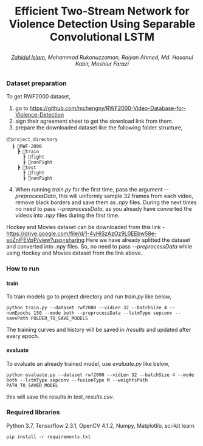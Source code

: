 <h1 align="center">
<p>Efficient Two-Stream Network for Violence Detection Using Separable Convolutional LSTM
</h1>
<h6 align="center">
<p> <a href="https://github.com/Zedd1558">Zahidul Islam</a>, Mohammad Rukonuzzaman, Raiyan Ahmed, Md. Hasanul Kabir, Moshiur Farazi
</h3>
<!---
<p align="center">
 <img alt="cover" src="https://github.com/Zedd1558/traffic-sign-recognition-tutorial-code/blob/master/documentation/overview.jpg" height="60%" width="60%">
</p>
-->

### Dataset preparation
To get RWF2000 dataset,
1. go to https://github.com/mchengny/RWF2000-Video-Database-for-Violence-Detection
2. sign their agreement sheet to get the download link from them. 
3. prepare the downloaded dataset like the following folder structure, 
```
📦project_directory
  ┣ 📂RWF-2000
    ┣ 📂train
      ┣ 📂fight
      ┣ 📂nonFight
    ┣ 📂test
      ┣ 📂fight
      ┣ 📂nonFight
```
4. When running *train.py* for the first time, pass the argument *--preprocessData*, this will uniformly sample 32 frames from each video, remove black borders and save them as *.npy* files. During the next times no need to pass *--preprocessData*, as you already have converted the videos into *.npy* files during the first time.

Hockey and Movies dataset can be downloaded from this link - 
https://drive.google.com/file/d/1-4yHiSzAzOz9L0EEbw58e-soZnlFEVpP/view?usp=sharing
Here we have already splitted the dataset and converted into .npy files. So, no need to pass *--preprocessData* while using Hockey and Movies dataset from the link above.

### How to run
#### train
To train models go to project directory and run *train.py* like below, 
```
python train.py --dataset rwf2000 --vidLen 32 --batchSize 4 --numEpochs 150 --mode both --preprocessData --lstmType sepconv --savePath FOLDER_TO_SAVE_MODELS
```
The training curves and history will be saved in */results* and updated after every epoch. 
#### evaluate
To evaluate an already trained model, use *evaluate.py* like below,
```
python evaluate.py --dataset rwf2000 --vidLen 32 --batchSize 4 --mode both --lstmType sepconv --fusionType M --weightsPath PATH_TO_SAVED_MODEL
```
this will save the results in *test_results.csv*.

### Required libraries
Python 3.7, Tensorflow 2.3.1, OpenCV 4.1.2, Numpy, Matplotlib, sci-kit learn
```
pip install -r requirements.txt
```

<!---
### Implementation
#### Localization 
To find out the regions containing traffic signs we used a
well known machine learning technique called Haar Cascade
Classifier. 
We used <a href="https://amin-ahmadi.com/cascade-trainer-gui/">this GUI tool</a> to train our cascade classifier using 500 positive images (samples) i.e. images of traffic signs from GTRSB dataset and 500 negative samples i.e. images of random objects. The features learned are contained in the output *cascade.xml* which is used by *OpenCV* to find out the Region of Interests (ROI) that might contain traffic sign.
<p align="center">
  <img src="https://github.com/Zedd1558/traffic-sign-recognition-tutorial-code/blob/master/documentation/detect.png" width="400" /></p>
#### Recognition
The ROIs are cropped and passed to a CNN implemented on tensorflow. We  used publicly available dataset German Traffic Sign Recognition Benchmark to train our model. GTSRB dataset  is  a  multi-category  classification  competition  held  at IJCNN  2011.  The  dataset  is  composed  of  50,000  images  in total and 43 classes. The model is trained end to end using Adam optimizer with a initial learning rate of *0.0001* and a learning rate decay of *0.0001/(numberof epoch×0.5)*. The model was trained for 50 epochs with mini batch size of 64.
<p align="center">
  <img src="https://github.com/Zedd1558/traffic-sign-recognition-tutorial-code/blob/master/documentation/data.png" width="200" />
    <img src="https://github.com/Zedd1558/traffic-sign-recognition-tutorial-code/blob/master/documentation/accuracy.png" width="200" />
    <img src="https://github.com/Zedd1558/traffic-sign-recognition-tutorial-code/blob/master/documentation/loss(1).png" width="200" />
</p>
Detailed documentation of the project can be found <a href="https://github.com/Zedd1558/Traffic-Sign-Localization-and-Recognition/blob/master/Report_on_the_Project.pdf">here</a>.
-->
